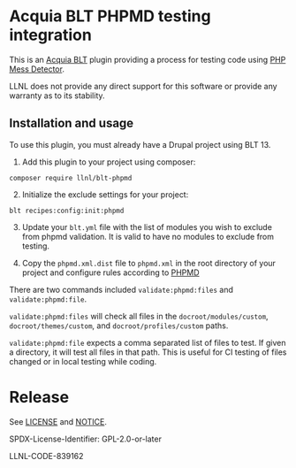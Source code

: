 Acquia BLT PHPMD testing integration
====

This is an [Acquia BLT](https://github.com/acquia/blt) plugin providing a process for testing code using [PHP Mess Detector](https://phpmd.org).

LLNL does not provide any direct support for this 
software or provide any warranty as to its stability.

## Installation and usage

To use this plugin, you must already have a Drupal project using BLT 13.

1. Add this plugin to your project using composer:

`composer require llnl/blt-phpmd`

2. Initialize the exclude settings for your project:

`blt recipes:config:init:phpmd`

3. Update your `blt.yml` file with the list of modules you wish to exclude from phpmd validation. It is
valid to have no modules to exclude from testing.

4. Copy the `phpmd.xml.dist` file to `phpmd.xml` in the root directory of your project and configure rules according to [PHPMD](https://phpmd.org/documentation/)

There are two commands included `validate:phpmd:files` and `validate:phpmd:file`. 

`validate:phpmd:files` will check all files in the `docroot/modules/custom`, `docroot/themes/custom`, and
`docroot/profiles/custom` paths.

`validate:phpmd:file` expects a comma separated list of files to test. If given a directory, it will test
all files in that path. This is useful for CI testing of files changed or in local testing while coding.

# Release

See [LICENSE](LICENSE) and [NOTICE](NOTICE).

SPDX-License-Identifier: GPL-2.0-or-later

LLNL-CODE-839162
